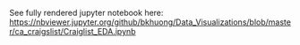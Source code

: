 See fully rendered jupyter notebook here: https://nbviewer.jupyter.org/github/bkhuong/Data_Visualizations/blob/master/ca_craigslist/Craiglist_EDA.ipynb
